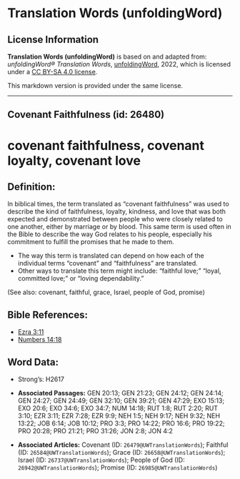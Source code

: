 # Translation Words (unfoldingWord)

## License Information

**Translation Words (unfoldingWord)** is based on and adapted from: _unfoldingWord® Translation Words_, [unfoldingWord](https://unfoldingword.org/utw), 2022, which is licensed under a [CC BY-SA 4.0 license](https://creativecommons.org/licenses/by-sa/4.0/legalcode.en).

This markdown version is provided under the same license.



--------------------------------

## Covenant Faithfulness (id: 26480)

covenant faithfulness, covenant loyalty, covenant love
======================================================

Definition:
-----------

In biblical times, the term translated as “covenant faithfulness” was used to describe the kind of faithfulness, loyalty, kindness, and love that was both expected and demonstrated between people who were closely related to one another, either by marriage or by blood. This same term is used often in the Bible to describe the way God relates to his people, especially his commitment to fulfill the promises that he made to them.

* The way this term is translated can depend on how each of the individual terms “covenant” and “faithfulness” are translated.
* Other ways to translate this term might include: “faithful love;” “loyal, committed love;” or “loving dependability.”

(See also: covenant, faithful, grace, Israel, people of God, promise)

Bible References:
-----------------

* [Ezra 3:11](https://ref.ly/Ezra3:11)
* [Numbers 14:18](https://ref.ly/Num14:18)

Word Data:
----------

* Strong’s: H2617

* **Associated Passages:** GEN 20:13; GEN 21:23; GEN 24:12; GEN 24:14; GEN 24:27; GEN 24:49; GEN 32:10; GEN 39:21; GEN 47:29; EXO 15:13; EXO 20:6; EXO 34:6; EXO 34:7; NUM 14:18; RUT 1:8; RUT 2:20; RUT 3:10; EZR 3:11; EZR 7:28; EZR 9:9; NEH 1:5; NEH 9:17; NEH 9:32; NEH 13:22; JOB 6:14; JOB 10:12; PRO 3:3; PRO 14:22; PRO 16:6; PRO 19:22; PRO 20:28; PRO 21:21; PRO 31:26; JON 2:8; JON 4:2
* **Associated Articles:** Covenant (ID: `26479@UWTranslationWords`); Faithful (ID: `26584@UWTranslationWords`); Grace (ID: `26658@UWTranslationWords`); Israel (ID: `26737@UWTranslationWords`); People of God (ID: `26942@UWTranslationWords`); Promise (ID: `26985@UWTranslationWords`)

